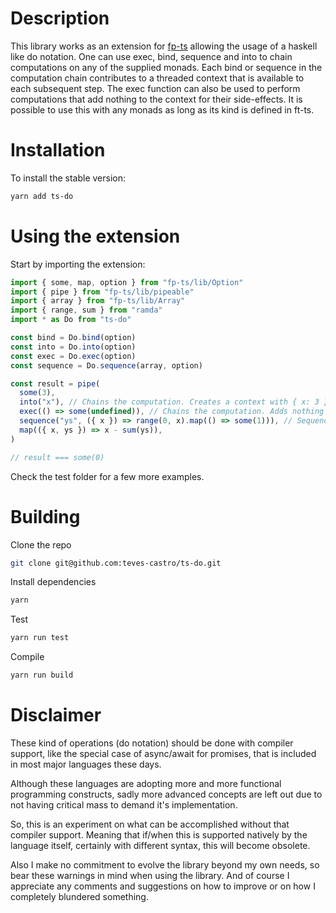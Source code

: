 # Description

This library works as an extension for [fp-ts](https://github.com/gcanti/fp-ts) allowing the usage of a haskell like do notation. One can use exec, bind, sequence and into to chain computations on any of the supplied monads.
Each bind or sequence in the computation chain contributes to a threaded context that is available to each subsequent step. The exec function can also be used to perform computations that add nothing to the context for their side-effects.
It is possible to use this with any monads as long as its kind is defined in ft-ts.

# Installation

To install the stable version:

```bash
yarn add ts-do
```

# Using the extension

Start by importing the extension:

```typescript
import { some, map, option } from "fp-ts/lib/Option"
import { pipe } from "fp-ts/lib/pipeable"
import { array } from "fp-ts/lib/Array"
import { range, sum } from "ramda"
import * as Do from "ts-do"

const bind = Do.bind(option)
const into = Do.into(option)
const exec = Do.exec(option)
const sequence = Do.sequence(array, option)

const result = pipe(
  some(3),
  into("x"), // Chains the computation. Creates a context with { x: 3 }
  exec(() => some(undefined)), // Chains the computation. Adds nothing to the context
  sequence("ys", ({ x }) => range(0, x).map(() => some(1))), // Sequences computations. Adds { ys: [1, 1, 1] } to the context
  map(({ x, ys }) => x - sum(ys)),
)

// result === some(0)
```

Check the test folder for a few more examples.

# Building

Clone the repo

```bash
git clone git@github.com:teves-castro/ts-do.git
```

Install dependencies

```bash
yarn
```

Test

```bash
yarn run test
```

Compile

```bash
yarn run build
```

# Disclaimer

These kind of operations (do notation) should be done with compiler support, like the special case of async/await for promises, that is included in most major languages these days.

Although these languages are adopting more and more functional programming constructs, sadly more advanced concepts are left out due to not having critical mass to demand it's implementation.

So, this is an experiment on what can be accomplished without that compiler support. Meaning that if/when this is supported natively by the language itself, certainly with different syntax, this will become obsolete.

Also I make no commitment to evolve the library beyond my own needs, so bear these warnings in mind when using the library.
And of course I appreciate any comments and suggestions on how to improve or on how I completely blundered something.
